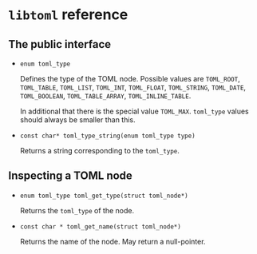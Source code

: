 # `libtoml` reference

## The public interface

* `enum toml_type`

  Defines the type of the TOML node.
Possible values are `TOML_ROOT`, `TOML_TABLE`, `TOML_LIST`, `TOML_INT`, `TOML_FLOAT`,
`TOML_STRING`, `TOML_DATE`, `TOML_BOOLEAN`, `TOML_TABLE_ARRAY`, `TOML_INLINE_TABLE`.

  In additional that there is the special value `TOML_MAX`. `toml_type` values should always
be smaller than this.

- `const char* toml_type_string(enum toml_type type)`

  Returns a string corresponding to the `toml_type`.

## Inspecting a TOML node

- `enum toml_type toml_get_type(struct toml_node*)`

  Returns the `toml_type` of the node.

- `const char * toml_get_name(struct toml_node*)`

  Returns the name of the node. May return a null-pointer.
